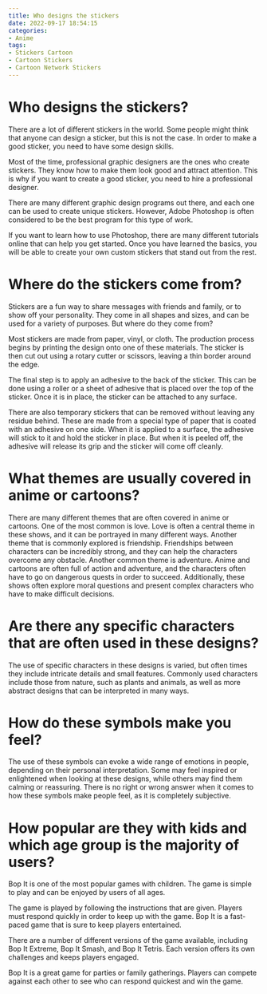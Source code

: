 ```yaml
---
title: Who designs the stickers 
date: 2022-09-17 18:54:15
categories:
- Anime
tags:
- Stickers Cartoon
- Cartoon Stickers
- Cartoon Network Stickers
---
```



#  Who designs the stickers? 

There are a lot of different stickers in the world. Some people might think that anyone can design a sticker, but this is not the case. In order to make a good sticker, you need to have some design skills.

Most of the time, professional graphic designers are the ones who create stickers. They know how to make them look good and attract attention. This is why if you want to create a good sticker, you need to hire a professional designer.

There are many different graphic design programs out there, and each one can be used to create unique stickers. However, Adobe Photoshop is often considered to be the best program for this type of work.

If you want to learn how to use Photoshop, there are many different tutorials online that can help you get started. Once you have learned the basics, you will be able to create your own custom stickers that stand out from the rest.

#  Where do the stickers come from? 

Stickers are a fun way to share messages with friends and family, or to show off your personality. They come in all shapes and sizes, and can be used for a variety of purposes. But where do they come from?

Most stickers are made from paper, vinyl, or cloth. The production process begins by printing the design onto one of these materials. The sticker is then cut out using a rotary cutter or scissors, leaving a thin border around the edge.

The final step is to apply an adhesive to the back of the sticker. This can be done using a roller or a sheet of adhesive that is placed over the top of the sticker. Once it is in place, the sticker can be attached to any surface.

There are also temporary stickers that can be removed without leaving any residue behind. These are made from a special type of paper that is coated with an adhesive on one side. When it is applied to a surface, the adhesive will stick to it and hold the sticker in place. But when it is peeled off, the adhesive will release its grip and the sticker will come off cleanly.

#  What themes are usually covered in anime or cartoons? 

There are many different themes that are often covered in anime or cartoons. One of the most common is love. Love is often a central theme in these shows, and it can be portrayed in many different ways. Another theme that is commonly explored is friendship. Friendships between characters can be incredibly strong, and they can help the characters overcome any obstacle.
Another common theme is adventure. Anime and cartoons are often full of action and adventure, and the characters often have to go on dangerous quests in order to succeed. Additionally, these shows often explore moral questions and present complex characters who have to make difficult decisions.

#  Are there any specific characters that are often used in these designs? 

The use of specific characters in these designs is varied, but often times they include intricate details and small features. Commonly used characters include those from nature, such as plants and animals, as well as more abstract designs that can be interpreted in many ways.

# How do these symbols make you feel?

The use of these symbols can evoke a wide range of emotions in people, depending on their personal interpretation. Some may feel inspired or enlightened when looking at these designs, while others may find them calming or reassuring. There is no right or wrong answer when it comes to how these symbols make people feel, as it is completely subjective.

#  How popular are they with kids and which age group is the majority of users?
Bop It is one of the most popular games with children. The game is simple to play and can be enjoyed by users of all ages.

The game is played by following the instructions that are given. Players must respond quickly in order to keep up with the game. Bop It is a fast-paced game that is sure to keep players entertained.

There are a number of different versions of the game available, including Bop It Extreme, Bop It Smash, and Bop It Tetris. Each version offers its own challenges and keeps players engaged.

Bop It is a great game for parties or family gatherings. Players can compete against each other to see who can respond quickest and win the game.